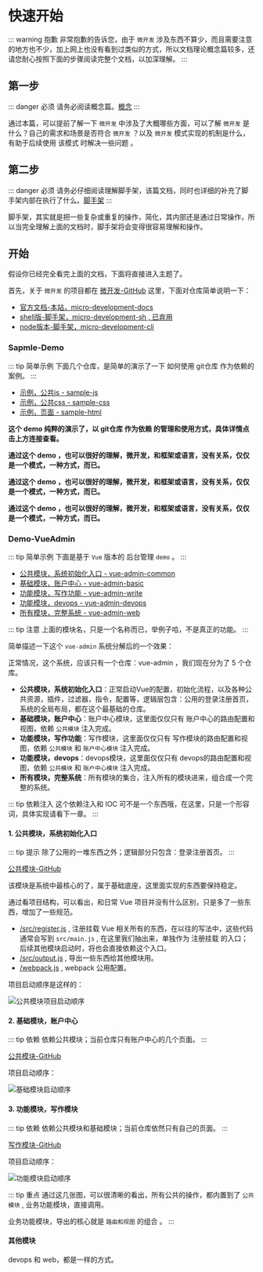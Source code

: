 # 快速开始

::: warning 抱歉
非常抱歉的告诉您，由于 `微开发` 涉及东西不算少，而且需要注意的地方也不少，加上网上也没有看到过类似的方式，所以文档理论概念篇较多，还请您耐心按照下面的步骤阅读完整个文档，以加深理解。
:::

## 第一步

::: danger 必须
请务必阅读概念篇。[概念](/concept)
:::

通过本篇，可以提前了解一下 `微开发` 中涉及了大概哪些方面，可以了解  `微开发` 是什么？自己的需求和场景是否符合 `微开发` ？以及  `微开发` 模式实现的机制是什么，有助于后续使用 该模式 时解决一些问题 。


## 第二步


::: danger 必须
请务必仔细阅读理解脚手架，该篇文档，同时也详细的补充了脚手架内部在执行了什么。[脚手架](/cli)
:::

脚手架，其实就是把一些复杂或重复的操作，简化，其内部还是通过日常操作，所以当完全理解上面的文档时，脚手架将会变得很容易理解和操作。

## 开始

假设你已经完全看完上面的文档，下面将直接进入主题了。

首先，关于  `微开发` 的项目都在 [微开发-GitHub](https://github.com/micro-development) 这里，下面对仓库简单说明一下：


- [官方文档-本站，micro-development-docs](https://github.com/micro-development/micro-development-docs)
- [shell版-脚手架，micro-development-sh , 已弃用](https://github.com/micro-development/micro-development-sh)
- [node版本-脚手架，micro-development-cli](https://github.com/micro-development/micro-development-cli)



### Sapmle-Demo

::: tip 简单示例
下面几个仓库，是简单的演示了一下 如何使用 git仓库 作为依赖的案例。
:::

- [示例，公共js - sample-js](https://github.com/micro-development/sample-js)
- [示例，公共css - sample-css](https://github.com/micro-development/sample-css)
- [示例，页面 - sample-html](https://github.com/micro-development/sample-html)

**这个 demo 纯粹的演示了，以 git仓库 作为依赖 的管理和使用方式，具体详情点击上方连接查看。**

**通过这个 demo ，也可以很好的理解，微开发，和框架或语言，没有关系，仅仅是一个模式，一种方式，而已。**

**通过这个 demo ，也可以很好的理解，微开发，和框架或语言，没有关系，仅仅是一个模式，一种方式，而已。**

**通过这个 demo ，也可以很好的理解，微开发，和框架或语言，没有关系，仅仅是一个模式，一种方式，而已。**

### Demo-VueAdmin

::: tip 简单示例
下面是基于 `Vue` 版本的 后台管理 `demo` 。
:::

- [公共模块，系统初始化入口 - vue-admin-common](https://github.com/micro-development/vue-admin-common)
- [基础模块，账户中心 - vue-admin-basic](https://github.com/micro-development/vue-admin-basic)
- [功能模块，写作功能 - vue-admin-write](https://github.com/micro-development/vue-admin-write)
- [功能模块，devops - vue-admin-devops](https://github.com/micro-development/vue-admin-devops)
- [所有模块，完整系统 - vue-admin-web](https://github.com/micro-development/vue-admin-web)

::: tip 注意
上面的模块名，只是一个名称而已，举例子哈，不是真正的功能。
:::

简单描述一下这个 `vue-admin` 系统分解后的一个效果：

正常情况，这个系统，应该只有一个仓库：vue-admin ，我们现在分为了 5 个仓库。

- **公共模块，系统初始化入口**：正常启动Vue的配置，初始化流程，以及各种公共资源，插件，过滤器，指令，配置等，逻辑层包含：公用的登录注册首页，系统的全局布局，都在这个最基础的仓库。
- **基础模块，账户中心**：账户中心模块，这里面仅仅只有 账户中心的路由配置和视图，依赖 `公共模块` 注入完成。
- **功能模块，写作功能**：写作模块，这里面仅仅只有 写作模块的路由配置和视图，依赖 `公共模块` 和 `账户中心模块` 注入完成。
- **功能模块，devops**：devops模块，这里面仅仅只有 devops的路由配置和视图，依赖 `公共模块` 和 `账户中心模块` 注入完成。
- **所有模块，完整系统**：所有模块的集合，注入所有的模块进来，组合成一个完整的系统。
  
::: tip 依赖注入
这个依赖注入和 IOC 可不是一个东西哦，在这里，只是一个形容词，具体实现请看下一章。
:::

#### 1. 公共模块，系统初始化入口

::: tip 提示
除了公用的一堆东西之外；逻辑部分只包含：登录注册首页。
:::

[公共模块-GitHub](https://github.com/micro-development/vue-admin-common)

该模块是系统中最核心的了，属于基础底座，这里面实现的东西要保持稳定。

通过看项目结构，可以看出，和日常 Vue 项目并没有什么区别，只是多了一些东西，增加了一些规范。

- [/src/register.js](https://github.com/micro-development/vue-admin-common/blob/master/src/register.js) , 注册挂载 Vue 相关所有的东西，在以往的写法中，这些代码通常会写到 `src/main.js` , 在这里我们抽出来，单独作为  注册挂载 的入口；后续其他模块启动时，将也会直接依赖这个入口。
- [/src/output.js](https://github.com/micro-development/vue-admin-common/blob/master/src/output.js) , 导出一些东西给其他模块用。
- [/webpack.js](https://github.com/micro-development/vue-admin-common/blob/master/webpack.js) , webpack 公用配置。
  
项目启动顺序是这样的：

![公共模块项目启动顺序](https://cdn.ittlr.com/public/micro-development/5f1bd961e0b34d54dac9f385.png)



#### 2. 基础模块，账户中心

::: tip 依赖
依赖公共模块；当前仓库只有账户中心的几个页面。
:::

[公共模块-GitHub](https://github.com/micro-development/vue-admin-basic)

项目启动顺序：

![基础模块启动顺序](https://cdn.ittlr.com/public/micro-development/5f1be652637689168e339a77.png)



#### 3. 功能模块，写作模块

::: tip 依赖
依赖公共模块和基础模块；当前仓库依然只有自己的页面。
:::

[写作模块-GitHub](https://github.com/micro-development/vue-admin-write)

项目启动顺序：

![功能模块启动顺序](https://cdn.ittlr.com/public/micro-development/5f1be9340791291b99664fad.png)

::: tip 重点
通过这几张图，可以很清晰的看出，所有公共的操作，都内置到了 `公共模块` , 业务功能模块，直接调用。

业务功能模块，导出的核心就是 `路由和视图` 的组合 。
:::

#### 其他模块

devops 和 web，都是一样的方式。

